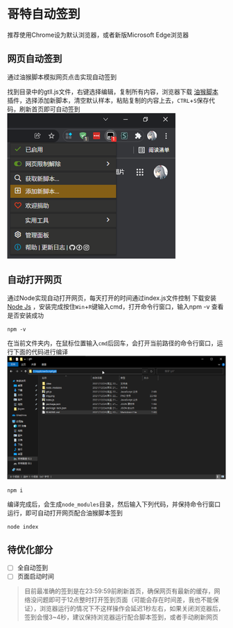 # 哥特自动签到
推荐使用Chrome设为默认浏览器，或者新版Microsoft Edge浏览器

## 网页自动签到
通过油猴脚本模拟网页点击实现自动签到

找到目录中的gtll.js文件，右键选择编辑，复制所有内容，浏览器下载 [油猴脚本](https://chrome.google.com/webstore/detail/tampermonkey/dhdgffkkebhmkfjojejmpbldmpobfkfo) 插件，选择添加新脚本，清空默认样本，粘贴复制的内容上去，`CTRL`+`S`保存代码，刷新首页即可自动签到
![img.png](img.png)

## 自动打开网页
通过Node实现自动打开网页，每天打开的时间通过index.js文件控制
下载安装 [Node Js](https://nodejs.org/zh-cn/) ，安装完成按住`Win`+`R`键输入cmd，打开命令行窗口，输入npm -v 查看是否安装成功
```shell
npm -v
```
在当前文件夹内，在鼠标位置输入`cmd`后回车，会打开当前路径的命令行窗口，运行下面的代码进行编译
![img_1.png](img_1.png)
```shell
npm i
```
编译完成后，会生成`node_modules`目录，然后输入下列代码，并保持命令行窗口运行，即可自动打开网页配合油猴脚本签到
```shell
node index
```
## 待优化部分
- [ ] 全自动签到
- [ ] 页面启动时间
> 目前最准确的签到是在23:59:59前刷新首页，确保网页有最新的缓存，网络没问题即可于12点整时打开签到页面（可能会存在时间差，我也不能保证），浏览器运行的情况下不这样操作会延迟1秒左右，如果关闭浏览器后，签到会慢3~4秒，建议保持浏览器运行配合脚本签到，或者手动刷新网页
